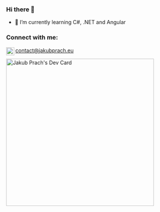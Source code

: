 ### Hi there 👋


- 📖 I’m currently learning C#, .NET and Angular


### Connect with me:

<img align="left" alt="jakubprach | E-mail" width="22px" src="https://cdn2.downdetector.com/static/uploads/logo/image21.png"/>contact@jakubprach.eu

<a href="https://app.daily.dev/jakubprach"><img src="https://api.daily.dev/devcards/207581544bb342819f7b107cc8a65bbb.png?r=jbe" width="400" alt="Jakub Prach's Dev Card"/></a>


